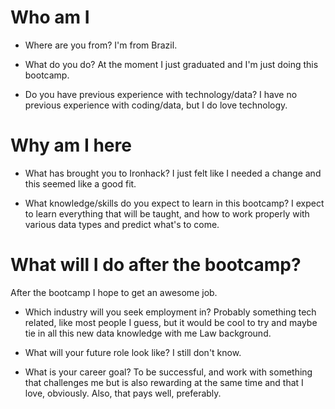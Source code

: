 # Who am I

* Where are you from?
I'm from Brazil.

* What do you do?
At the moment I just graduated and I'm just doing this bootcamp.

* Do you have previous experience with technology/data?
I have no previous experience with coding/data, but I do love technology.

# Why am I here

* What has brought you to Ironhack?
I just felt like I needed a change and this seemed like a good fit.

* What knowledge/skills do you expect to learn in this bootcamp?
I expect to learn everything that will be taught, and how to work properly with various data types and predict what's to come.

# What will I do after the bootcamp?
After the bootcamp I hope to get an awesome job.

* Which industry will you seek employment in?
Probably something tech related, like most people I guess, but it would be cool to try and maybe tie in all this new data knowledge with me Law background.

* What will your future role look like?
I still don't know.

* What is your career goal?
To be successful, and work with something that challenges me but is also rewarding at the same time and that I love, obviously. Also, that pays well, preferably.